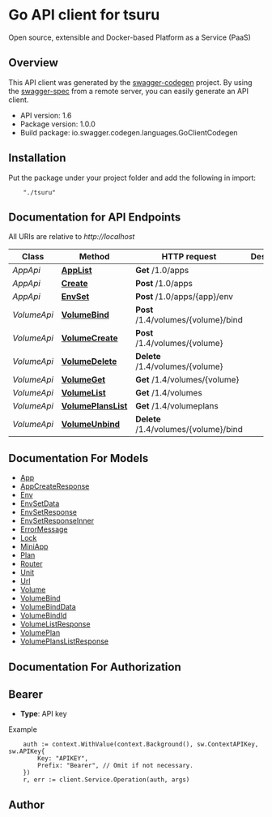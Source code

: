 # Go API client for tsuru

Open source, extensible and Docker-based Platform as a Service (PaaS)

## Overview
This API client was generated by the [swagger-codegen](https://github.com/swagger-api/swagger-codegen) project.  By using the [swagger-spec](https://github.com/swagger-api/swagger-spec) from a remote server, you can easily generate an API client.

- API version: 1.6
- Package version: 1.0.0
- Build package: io.swagger.codegen.languages.GoClientCodegen

## Installation
Put the package under your project folder and add the following in import:
```
    "./tsuru"
```

## Documentation for API Endpoints

All URIs are relative to *http://localhost*

Class | Method | HTTP request | Description
------------ | ------------- | ------------- | -------------
*AppApi* | [**AppList**](docs/AppApi.md#applist) | **Get** /1.0/apps | 
*AppApi* | [**Create**](docs/AppApi.md#create) | **Post** /1.0/apps | 
*AppApi* | [**EnvSet**](docs/AppApi.md#envset) | **Post** /1.0/apps/{app}/env | 
*VolumeApi* | [**VolumeBind**](docs/VolumeApi.md#volumebind) | **Post** /1.4/volumes/{volume}/bind | 
*VolumeApi* | [**VolumeCreate**](docs/VolumeApi.md#volumecreate) | **Post** /1.4/volumes/{volume} | 
*VolumeApi* | [**VolumeDelete**](docs/VolumeApi.md#volumedelete) | **Delete** /1.4/volumes/{volume} | 
*VolumeApi* | [**VolumeGet**](docs/VolumeApi.md#volumeget) | **Get** /1.4/volumes/{volume} | 
*VolumeApi* | [**VolumeList**](docs/VolumeApi.md#volumelist) | **Get** /1.4/volumes | 
*VolumeApi* | [**VolumePlansList**](docs/VolumeApi.md#volumeplanslist) | **Get** /1.4/volumeplans | 
*VolumeApi* | [**VolumeUnbind**](docs/VolumeApi.md#volumeunbind) | **Delete** /1.4/volumes/{volume}/bind | 


## Documentation For Models

 - [App](docs/App.md)
 - [AppCreateResponse](docs/AppCreateResponse.md)
 - [Env](docs/Env.md)
 - [EnvSetData](docs/EnvSetData.md)
 - [EnvSetResponse](docs/EnvSetResponse.md)
 - [EnvSetResponseInner](docs/EnvSetResponseInner.md)
 - [ErrorMessage](docs/ErrorMessage.md)
 - [Lock](docs/Lock.md)
 - [MiniApp](docs/MiniApp.md)
 - [Plan](docs/Plan.md)
 - [Router](docs/Router.md)
 - [Unit](docs/Unit.md)
 - [Url](docs/Url.md)
 - [Volume](docs/Volume.md)
 - [VolumeBind](docs/VolumeBind.md)
 - [VolumeBindData](docs/VolumeBindData.md)
 - [VolumeBindId](docs/VolumeBindId.md)
 - [VolumeListResponse](docs/VolumeListResponse.md)
 - [VolumePlan](docs/VolumePlan.md)
 - [VolumePlansListResponse](docs/VolumePlansListResponse.md)


## Documentation For Authorization

## Bearer
- **Type**: API key 

Example
```
	auth := context.WithValue(context.Background(), sw.ContextAPIKey, sw.APIKey{
		Key: "APIKEY",
		Prefix: "Bearer", // Omit if not necessary.
	})
    r, err := client.Service.Operation(auth, args)
```

## Author



